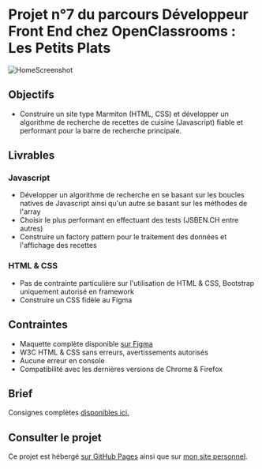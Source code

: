 # Projet n°7 du parcours Développeur Front End chez OpenClassrooms : Les Petits Plats

![HomeScreenshot](https://charlesboudrant.com/Projects/OC/07-LesPetitsPlats/OCassets/HomeScreenshot.png)

## Objectifs

- Construire un site type Marmiton (HTML, CSS) et développer un algorithme de recherche de recettes de cuisine (Javascript) fiable et performant pour la barre de recherche principale.

## Livrables

### Javascript

- Développer un algorithme de recherche en se basant sur les boucles natives de Javascript ainsi qu'un autre se basant sur les méthodes de l'array
- Choisir le plus performant en effectuant des tests (JSBEN.CH entre autres)
- Construire un factory pattern pour le traitement des données et l'affichage des recettes

### HTML & CSS

- Pas de contrainte particulière sur l'utilisation de HTML & CSS, Bootstrap uniquement autorisé en framework
- Construire un CSS fidèle au Figma

## Contraintes

- Maquette complète disponible [sur Figma](https://www.figma.com/file/xqeE1ZKlHUWi2Efo8r73NK/UI-Design-Les-Petits-Plats-FR?node-id=0%3A1)
- W3C HTML & CSS sans erreurs, avertissements autorisés
- Aucune erreur en console
- Compatibilité avec les dernières versions de Chrome & Firefox

## Brief

Consignes complètes [disponibles ici.](https://charlesboudrant.com/Projects/OC/07-LesPetitsPlats/OCassets/Consignes.png)

## Consulter le projet

Ce projet est hébergé [sur GitHub Pages](https://chuckbdt.github.io/OC-07-LesPetitsPlats/) ainsi que sur [mon site personnel](https://charlesboudrant.com/Projects/OC/07-LesPetitsPlats/).

